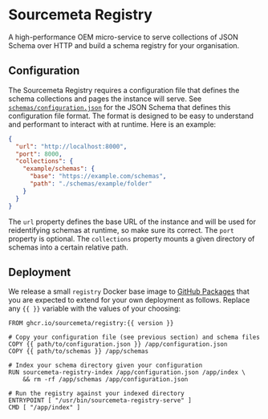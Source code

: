 Sourcemeta Registry
===================

A high-performance OEM micro-service to serve collections of JSON Schema over
HTTP and build a schema registry for your organisation.

Configuration
-------------

The Sourcemeta Registry requires a configuration file that defines the schema
collections and pages the instance will serve. See
[`schemas/configuration.json`](./schemas/configuration.json) for the JSON
Schema that defines this configuration file format. The format is designed to
be easy to understand and performant to interact with at runtime.  Here is an
example:

```json
{
  "url": "http://localhost:8000",
  "port": 8000,
  "collections": {
    "example/schemas": {
      "base": "https://example.com/schemas",
      "path": "./schemas/example/folder"
    }
  }
}
```

The `url` property defines the base URL of the instance and will be used for
reidentifying schemas at runtime, so make sure its correct. The `port` property
is optional. The `collections` property mounts a given directory of schemas
into a certain relative path.

Deployment
----------

We release a small `registry` Docker base image to [GitHub
Packages](https://github.com/sourcemeta/registry/pkgs/container/registry) that
you are expected to extend for your own deployment as follows. Replace any `{{
}}` variable with the values of your choosing:

```docker
FROM ghcr.io/sourcemeta/registry:{{ version }}

# Copy your configuration file (see previous section) and schema files
COPY {{ path/to/configuration.json }} /app/configuration.json
COPY {{ path/to/schemas }} /app/schemas

# Index your schema directory given your configuration
RUN sourcemeta-registry-index /app/configuration.json /app/index \
    && rm -rf /app/schemas /app/configuration.json

# Run the registry against your indexed directory
ENTRYPOINT [ "/usr/bin/sourcemeta-registry-serve" ]
CMD [ "/app/index" ]
```
